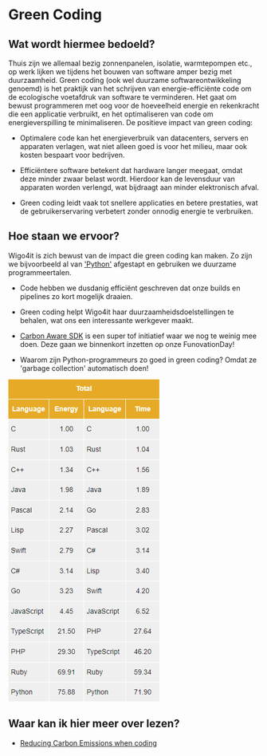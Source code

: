 # Green Coding

## Wat wordt hiermee bedoeld?
Thuis zijn we allemaal bezig zonnenpanelen, isolatie, warmtepompen etc., op werk lijken we tijdens het bouwen van software amper bezig met duurzaamheid. Green coding (ook wel duurzame softwareontwikkeling genoemd) is het praktijk van het schrijven van energie-efficiënte code om de ecologische voetafdruk van software te verminderen. Het gaat om bewust programmeren met oog voor de hoeveelheid energie en rekenkracht die een applicatie verbruikt, en het optimaliseren van code om energieverspilling te minimaliseren. De positieve impact van green coding:

- Optimalere code kan het energieverbruik van datacenters, servers en apparaten verlagen, wat niet alleen goed is voor het milieu, maar ook kosten bespaart voor bedrijven.

- Efficiëntere software betekent dat hardware langer meegaat, omdat deze minder zwaar belast wordt. Hierdoor kan de levensduur van apparaten worden verlengd, wat bijdraagt aan minder elektronisch afval.

- Green coding leidt vaak tot snellere applicaties en betere prestaties, wat de gebruikerservaring verbetert zonder onnodig energie te verbruiken.

## Hoe staan we ervoor?
Wigo4it is zich bewust van de impact die green coding kan maken. Zo zijn we bijvoorbeeld al van ['Python'](wiki.html?page=python) afgestapt en gebruiken we duurzame programmeertalen. 

- Code hebben we dusdanig efficiënt geschreven dat onze builds en pipelines zo kort mogelijk draaien. 

- Green coding helpt Wigo4it haar duurzaamheidsdoelstellingen te behalen, wat ons een interessante werkgever maakt.

- [Carbon Aware SDK](https://carbon-aware-sdk.greensoftware.foundation/) is een super tof initiatief waar we nog te weinig mee doen. Deze gaan we binnenkort inzetten op onze FunovationDay!

- Waarom zijn Python-programmeurs zo goed in green coding? Omdat ze 'garbage collection' automatisch doen!

![alt text](wiki/greencoding.png)

## Waar kan ik hier meer over lezen?
- [Reducing Carbon Emissions when coding](https://datascience.aero/green-programming-reducing-your-carbon-emissions-when-coding/)